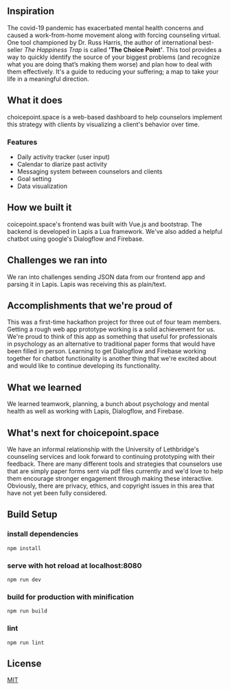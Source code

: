 ## Inspiration

The covid-19 pandemic has exacerbated mental health concerns and caused a work-from-home movement along with forcing counseling virtual. One tool championed by Dr. Russ Harris, the author of international best-seller *The Happiness Trap* is called **'The Choice Point'**. This tool provides a way to quickly identify the source of your biggest problems (and recognize what you are doing that’s making them worse) and plan how to deal with them effectively. It's a guide to reducing your suffering; a map to take your life in a meaningful direction.

## What it does

choicepoint.space is a web-based dashboard to help counselors implement this strategy with clients by visualizing a client's behavior over time.

### Features

- Daily activity tracker (user input)
- Calendar to diarize past activity
- Messaging system between counselors and clients
- Goal setting
- Data visualization

## How we built it

coicepoint.space's frontend was built with Vue.js and bootstrap. The backend is developed in Lapis a Lua framework. We've also added a helpful chatbot using google's Dialogflow and Firebase.

## Challenges we ran into

We ran into challenges sending JSON data from our frontend app and parsing it in Lapis. Lapis was receiving this as plain/text.

## Accomplishments that we're proud of

This was a first-time hackathon project for three out of four team members. Getting a rough web app prototype working is a solid achievement for us. We're proud to think of this app as something that useful for professionals in psychology as an alternative to traditional paper forms that would have been filled in person. Learning to get Dialogflow and Firebase working together for chatbot functionality is another thing that we're excited about and would like to continue developing its functionality.

## What we learned

We learned teamwork, planning, a bunch about psychology and mental health as well as working with Lapis, Dialogflow, and Firebase.

## What's next for choicepoint.space

We have an informal relationship with the University of Lethbridge's counseling services and look forward to continuing prototyping with their feedback. There are many different tools and strategies that counselors use that are simply paper forms sent via pdf files currently and we'd love to help them encourage stronger engagement through making these interactive. Obviously, there are privacy, ethics, and copyright issues in this area that have not yet been fully considered.


## Build Setup

### install dependencies
```
npm install
```
### serve with hot reload at localhost:8080
```
npm run dev
```
### build for production with minification
```
npm run build
```
### lint
```
npm run lint
```

## License

[MIT](https://github.com/creativetimofficial/vue-paper-dashboard/blob/master/LICENSE.md)
